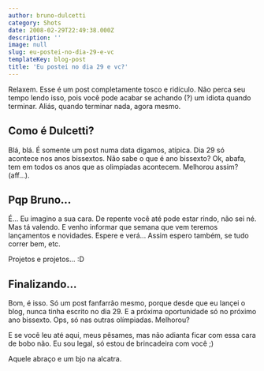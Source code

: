 ```yaml
---
author: bruno-dulcetti
category: Shots
date: 2008-02-29T22:49:38.000Z
description: ''
image: null
slug: eu-postei-no-dia-29-e-vc
templateKey: blog-post
title: 'Eu postei no dia 29 e vc?'
---
```


Relaxem. Esse é um post completamente tosco e ridículo. Não perca seu tempo lendo isso, pois você pode acabar se achando (?) um idiota quando terminar. Aliás, quando terminar nada, agora mesmo.

## Como é Dulcetti?

Blá, blá. É somente um post numa data digamos, atípica. Dia 29 só acontece nos anos bissextos. Não sabe o que é ano bissexto? Ok, abafa, tem em todos os anos que as olimpíadas acontecem. Melhorou assim? (aff...).

## Pqp Bruno...

É... Eu imagino a sua cara. De repente você até pode estar rindo, não sei né. Mas tá valendo. E venho informar que semana que vem teremos lançamentos e novidades. Espere e verá... Assim espero também, se tudo correr bem, etc.

Projetos e projetos... :D

## Finalizando...

Bom, é isso. Só um post fanfarrão mesmo, porque desde que eu lançei o blog, nunca tinha escrito no dia 29. E a próxima oportunidade só no próximo ano bissexto. Ops, só nas outras olímpiadas. Melhorou?

E se você leu até aqui, meus pêsames, mas não adianta ficar com essa cara de bobo não. Eu sou legal, só estou de brincadeira com você ;)

Aquele abraço e um bjo na alcatra.
